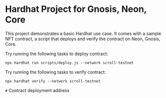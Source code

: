 # Hardhat Project for Gnosis, Neon, Core

This project demonstrates a basic Hardhat use case. It comes with a sample NFT contract, a script that deploys and verify the contract on Neon, Gnosis, Core.

Try running the following tasks to deploy contract:

```shell
npx hardhat run scripts/deploy.js --network scroll-testnet

```

Try running the following tasks to verify contract:

```shell
npx hardhat verify --network scroll-testnet 

```

`#` Contract deployment address


